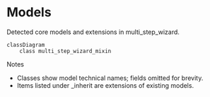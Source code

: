 # Models

Detected core models and extensions in multi_step_wizard.

```mermaid
classDiagram
    class multi_step_wizard_mixin
```

Notes
- Classes show model technical names; fields omitted for brevity.
- Items listed under _inherit are extensions of existing models.
